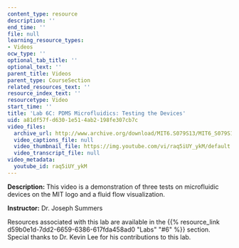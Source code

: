 ```yaml
---
content_type: resource
description: ''
end_time: ''
file: null
learning_resource_types:
- Videos
ocw_type: ''
optional_tab_title: ''
optional_text: ''
parent_title: Videos
parent_type: CourseSection
related_resources_text: ''
resource_index_text: ''
resourcetype: Video
start_time: ''
title: 'Lab 6C: PDMS Microfluidics: Testing the Devices'
uid: a81df57f-d630-1e51-4ab2-198fe307cb7c
video_files:
  archive_url: http://www.archive.org/download/MIT6.S079S13/MIT6_S079S13_lab06C_300k.mp4
  video_captions_file: null
  video_thumbnail_file: https://img.youtube.com/vi/raq5iUY_ykM/default.jpg
  video_transcript_file: null
video_metadata:
  youtube_id: raq5iUY_ykM
---
```


**Description:** This video is a demonstration of three tests on microfluidic devices on the MIT logo and a fluid flow visualization.

**Instructor:** Dr. Joseph Summers

Resources associated with this lab are available in the {{% resource_link d59b0e1d-7dd2-6659-6386-617fda458ad0 "Labs" "#6" %}} section. Special thanks to Dr. Kevin Lee for his contributions to this lab.



